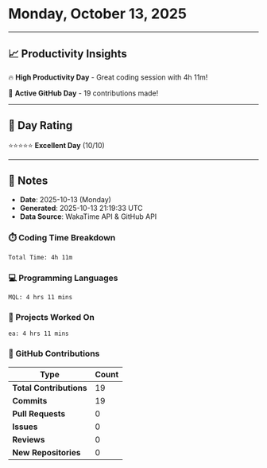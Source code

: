 # Monday, October 13, 2025

---

## 📈 Productivity Insights

🔥 **High Productivity Day** - Great coding session with 4h 11m!

🚀 **Active GitHub Day** - 19 contributions made!

---

## 🎯 Day Rating

⭐⭐⭐⭐⭐ **Excellent Day** (10/10)

---

## 📝 Notes

- **Date**: 2025-10-13 (Monday)
- **Generated**: 2025-10-13 21:19:33 UTC
- **Data Source**: WakaTime API & GitHub API


### ⏱️ Coding Time Breakdown

```
Total Time: 4h 11m
```

### 💻 Programming Languages

```
MQL: 4 hrs 11 mins
```

### 📂 Projects Worked On

```
ea: 4 hrs 11 mins

```


### 🐙 GitHub Contributions

| Type | Count |
|------|-------|
| **Total Contributions** | 19 |
| **Commits** | 19 |
| **Pull Requests** | 0 |
| **Issues** | 0 |
| **Reviews** | 0 |
| **New Repositories** | 0 |

